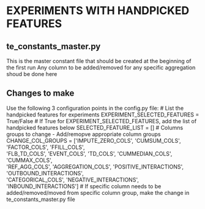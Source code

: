 # EXPERIMENTS WITH HANDPICKED FEATURES

## te_constants_master.py
This is the master constant file that should be created at the beginning of the first run
Any column to be added/removed for any specific aggregation shoud be done here

## Changes to make
Use the following 3 configuration points in the config.py file:
    # List the handpicked features for experiments
      EXPERIMENT_SELECTED_FEATURES = True/False
    # If True for EXPERIMENT_SELECTED_FEATURES, add the list of handpicked features below
      SELECTED_FEATURE_LIST = []
    # Columns groups to change - Add/remopve appropriate column groups
      CHANGE_COL_GROUPS = ['IMPUTE_ZERO_COLS', 'CUMSUM_COLS', 'FACTOR_COLS', 'FFILL_COLS',\
    'FLB_TD_COLS', 'EVENT_COLS', 'TD_COLS', 'CUMMEDIAN_COLS', 'CUMMAX_COLS',\
    'REF_AGG_COLS', 'AGGREGATION_COLS', 'POSITIVE_INTERACTIONS', 'OUTBOUND_INTERACTIONS',\
    'CATEGORICAL_COLS', 'NEGATIVE_INTERACTIONS', 'INBOUND_INTERACTIONS']
    # If specific column needs to be added/removed/moved from specific column group, make the change in te_constants_master.py file
